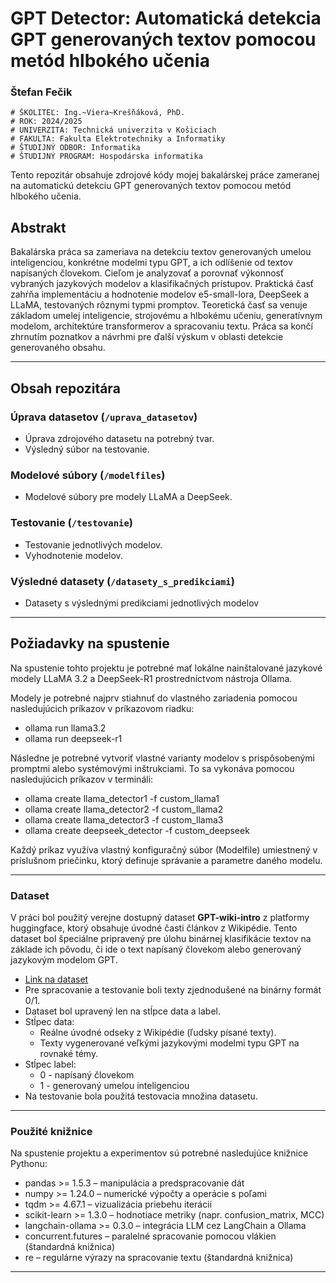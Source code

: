 # GPT Detector: Automatická detekcia GPT generovaných textov pomocou metód hlbokého učenia

### Štefan Fečik
    # ŠKOLITEĽ: Ing.~Viera~Krešňáková, PhD.
    # ROK: 2024/2025
    # UNIVERZITA: Technická univerzita v Košiciach
    # FAKULTA: Fakulta Elektrotechniky a Informatiky
    # ŠTUDIJNÝ ODBOR: Informatika
    # ŠTUDIJNÝ PROGRAM: Hospodárska informatika

Tento repozitár obsahuje zdrojové kódy mojej bakalárskej práce zameranej na automatickú detekciu GPT generovaných textov pomocou metód hlbokého učenia.

## Abstrakt

Bakalárska práca sa zameriava na detekciu textov generovaných umelou inteligenciou, konkrétne modelmi typu GPT, a ich odlíšenie od textov napísaných človekom. Cieľom je analyzovať a porovnať výkonnosť vybraných jazykových modelov a klasifikačných prístupov. Praktická časť zahŕňa implementáciu a hodnotenie modelov e5-small-lora, DeepSeek a LLaMA, testovaných rôznymi typmi promptov. Teoretická časť sa venuje základom umelej inteligencie, strojovému a hlbokému učeniu, generatívnym modelom, architektúre transformerov a spracovaniu textu. Práca sa končí zhrnutím poznatkov a návrhmi pre ďalší výskum v oblasti detekcie generovaného obsahu.

---

##  Obsah repozitára

### Úprava datasetov (`/uprava_datasetov`)
- Úprava zdrojového datasetu na potrebný tvar.
- Výsledný súbor na testovanie.

###  Modelové súbory (`/modelfiles`)
- Modelové súbory pre modely LLaMA a DeepSeek.

###  Testovanie (`/testovanie`)
- Testovanie jednotlivých modelov.
- Vyhodnotenie modelov.

###  Výsledné datasety (`/datasety_s_predikciami`)
- Datasety s výslednými predikciami jednotlivých modelov

---

## Požiadavky na spustenie

Na spustenie tohto projektu je potrebné mať lokálne nainštalované jazykové modely LLaMA 3.2 a DeepSeek-R1 prostredníctvom nástroja Ollama.

Modely je potrebné najprv stiahnuť do vlastného zariadenia pomocou nasledujúcich príkazov v príkazovom riadku:
  - ollama run llama3.2
  - ollama run deepseek-r1

Následne je potrebné vytvoriť vlastné varianty modelov s prispôsobenými promptmi alebo systémovými inštrukciami. To sa vykonáva pomocou nasledujúcich príkazov v termináli:
  - ollama create llama_detector1 -f custom_llama1
  - ollama create llama_detector2 -f custom_llama2
  - ollama create llama_detector3 -f custom_llama3
  - ollama create deepseek_detector -f custom_deepseek

Každý príkaz využíva vlastný konfiguračný súbor (Modelfile) umiestnený v príslušnom priečinku, ktorý definuje správanie a parametre daného modelu.

---

###  Dataset

V práci bol použitý verejne dostupný dataset **GPT-wiki-intro** z platformy huggingface, ktorý obsahuje úvodné časti článkov z Wikipédie. 
Tento dataset bol špeciálne pripravený pre úlohu binárnej klasifikácie textov na základe ich pôvodu, či ide o text napísaný človekom alebo generovaný jazykovým modelom GPT.

- [Link na dataset](https://huggingface.co/datasets/aadityaubhat/GPT-wiki-intro)
- Pre spracovanie a testovanie boli texty zjednodušené na binárny formát 0/1.
- Dataset bol upravený len na stĺpce data a label.
- Stĺpec data:
  - Reálne úvodné odseky z Wikipédie (ľudsky písané texty).
  - Texty vygenerované veľkými jazykovými modelmi typu GPT na rovnaké témy.
- Stĺpec label:
  - 0 - napísaný človekom
  - 1 - generovaný umelou inteligenciou
- Na testovanie bola použitá testovacia množina datasetu.


---

###  Použité knižnice

Na spustenie projektu a experimentov sú potrebné nasledujúce knižnice Pythonu:

  - pandas >= 1.5.3 – manipulácia a predspracovanie dát
  - numpy >= 1.24.0 – numerické výpočty a operácie s poľami
  - tqdm >= 4.67.1 – vizualizácia priebehu iterácií
  - scikit-learn >= 1.3.0 – hodnotiace metriky (napr. confusion_matrix, MCC)
  - langchain-ollama >= 0.3.0 – integrácia LLM cez LangChain a Ollama
  - concurrent.futures – paralelné spracovanie pomocou vlákien (štandardná knižnica)
  - re – regulárne výrazy na spracovanie textu (štandardná knižnica)

---
